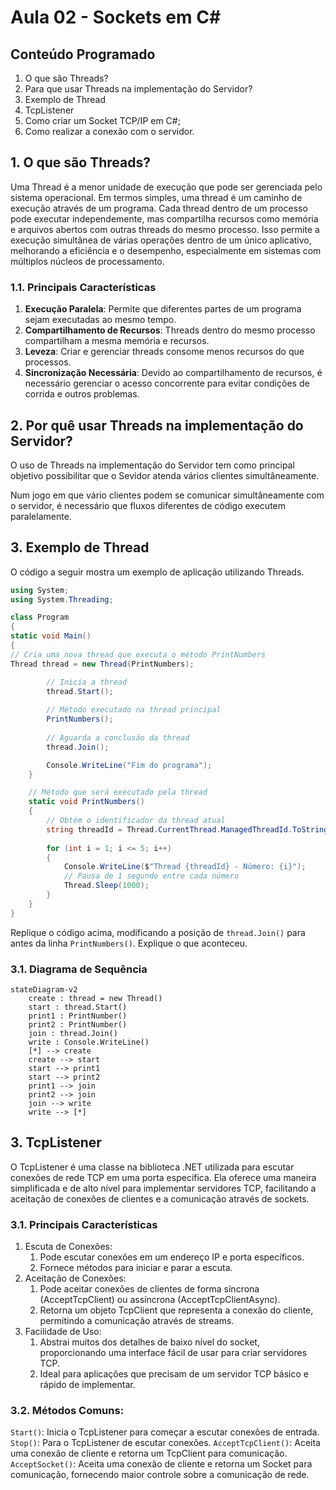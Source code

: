# Aula 02 - Sockets em C#

## Conteúdo Programado
1. O que são Threads?
2. Para que usar Threads na implementação do Servidor?
3. Exemplo de Thread
4. TcpListener
4. Como criar um Socket TCP/IP em C#;
5. Como realizar a conexão com o servidor.

## 1. O que são Threads?

Uma Thread é a menor unidade de execução que pode ser gerenciada pelo sistema operacional.
Em termos simples, uma thread é um caminho de execução através de um programa. Cada thread
dentro de um processo pode executar independemente, mas compartilha recursos como memória
e arquivos abertos com outras threads do mesmo processo. Isso permite a execução simultânea
de várias operações dentro de um único aplicativo, melhorando a eficiência e o desempenho,
especialmente em sistemas com múltiplos núcleos de processamento.

### 1.1. Principais Características

1. **Execução Paralela**: Permite que diferentes partes de um programa sejam executadas ao mesmo tempo.
2. **Compartilhamento de Recursos**: Threads dentro do mesmo processo compartilham a mesma memória e recursos.
3. **Leveza**: Criar e gerenciar threads consome menos recursos do que processos.
4. **Sincronização Necessária**: Devido ao compartilhamento de recursos, é necessário gerenciar o acesso concorrente para evitar condições de corrida e outros problemas.

## 2. Por quê usar Threads na implementação do Servidor?

O uso de Threads na implementação do Servidor tem como principal objetivo possibilitar que
o Sevidor atenda vários clientes simultâneamente.

Num jogo em que vário clientes podem se comunicar simultâneamente com o servidor, é necessário
que fluxos diferentes de código executem paralelamente.

## 3. Exemplo de Thread

O código a seguir mostra um exemplo de aplicação utilizando Threads.

```cs
using System;
using System.Threading;

class Program
{
static void Main()
{
// Cria uma nova thread que executa o método PrintNumbers
Thread thread = new Thread(PrintNumbers);

        // Inicia a thread
        thread.Start();
        
        // Método executado na thread principal
        PrintNumbers();
        
        // Aguarda a conclusão da thread
        thread.Join();

        Console.WriteLine("Fim do programa");
    }

    // Método que será executado pela thread
    static void PrintNumbers()
    {
        // Obtém o identificador da thread atual
        string threadId = Thread.CurrentThread.ManagedThreadId.ToString();
        
        for (int i = 1; i <= 5; i++)
        {
            Console.WriteLine($"Thread {threadId} - Número: {i}");
            // Pausa de 1 segundo entre cada número
            Thread.Sleep(1000);
        }
    }
}
```
Replique o código acima, modificando a posição de `thread.Join()` para antes da linha `PrintNumbers()`.
Explique o que aconteceu.

### 3.1. Diagrama de Sequência

```mermaid
stateDiagram-v2 
    create : thread = new Thread()
    start : thread.Start()
    print1 : PrintNumber()
    print2 : PrintNumber()
    join : thread.Join()
    write : Console.WriteLine()
    [*] --> create
    create --> start 
    start --> print1
    start --> print2
    print1 --> join
    print2 --> join
    join --> write
    write --> [*]
```

## 3. TcpListener

O TcpListener é uma classe na biblioteca .NET utilizada para escutar conexões de rede TCP
em uma porta específica. Ela oferece uma maneira simplificada e de alto nível para
implementar servidores TCP, facilitando a aceitação de conexões de clientes e a
comunicação através de sockets.

### 3.1. Principais Características

1. Escuta de Conexões:
   1. Pode escutar conexões em um endereço IP e porta específicos.
   2. Fornece métodos para iniciar e parar a escuta. 
2. Aceitação de Conexões:
   1. Pode aceitar conexões de clientes de forma síncrona (AcceptTcpClient) ou assíncrona (AcceptTcpClientAsync).
   2. Retorna um objeto TcpClient que representa a conexão do cliente, permitindo a comunicação através de streams. 
3. Facilidade de Uso:
   1. Abstrai muitos dos detalhes de baixo nível do socket, proporcionando uma interface fácil de usar para criar servidores TCP.
   2. Ideal para aplicações que precisam de um servidor TCP básico e rápido de implementar.

### 3.2. Métodos Comuns:
   `Start()`: Inicia o TcpListener para começar a escutar conexões de entrada.
   `Stop()`: Para o TcpListener de escutar conexões.
   `AcceptTcpClient()`: Aceita uma conexão de cliente e retorna um TcpClient para comunicação.
   `AcceptSocket()`: Aceita uma conexão de cliente e retorna um Socket para comunicação, fornecendo maior controle sobre a comunicação de rede.

